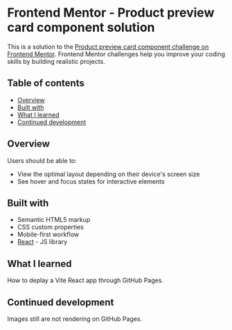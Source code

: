 # Frontend Mentor - Product preview card component solution
This is a solution to the [Product preview card component challenge on Frontend Mentor](https://www.frontendmentor.io/challenges/product-preview-card-component-GO7UmttRfa). 
Frontend Mentor challenges help you improve your coding skills by building realistic projects. 

## Table of contents
- [Overview](#overview)
- [Built with](#built-with)
- [What I learned](#what-i-learned)
- [Continued development](#continued-development)


## Overview
Users should be able to:
- View the optimal layout depending on their device's screen size
- See hover and focus states for interactive elements

## Built with
- Semantic HTML5 markup
- CSS custom properties
- Mobile-first workflow
- [React](https://reactjs.org/) - JS library

## What I learned
How to deplay a Vite React app through GitHub Pages.

## Continued development
Images still are not rendering on GitHub Pages.